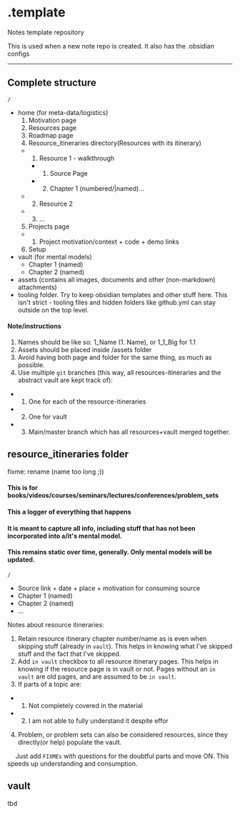 # .template
Notes template repository

This is used when a new note repo is created.
It also has the .obsidian configs

---

## Complete structure
`/`
  - home (for meta-data/logistics)
    1. Motivation page
    2. Resources page
    3. Roadmap page
    4. Resource_itineraries directory(Resources with its itinerary)
      - 1. Resource 1 - walkthrough
        - 1. Source Page
        - 2. Chapter 1 (numbered/|named)...
      - 2. Resource 2
      - 3. ...
    5. Projects page
      - 1. Project motivation/context + code + demo links
    6. Setup
  - vault (for mental models)
    - Chapter 1 (named)
    - Chapter 2 (named)
  - assets (contains all images, documents and other (non-markdown) attachments)
  - tooling folder. Try to keep obsidian templates and other stuff here. This isn't strict - tooling files and hidden folders like github.yml can stay outside on the top level.

#### Note/instructions
1. Names should be like so: 1_Name (1. Name), or 1_1_Big for 1.1
2. Assets should be placed inside /assets folder
3. Avoid having both page and folder for the same thing, as much as possible.
4. Use multiple `git` branches (this way, all resources-itineraries and the abstract vault are kept track of): 
  - 1. One for each of the resource-itineraries
  - 2. One for vault
  - 3. Main/master branch which has all resources+vault merged together.

## resource_itineraries folder

fixme: rename (name too long ;))

#### This is for books/videos/courses/seminars/lectures/conferences/problem_sets
#### This a logger of everything that happens
#### It is meant to capture all info, including stuff that has not been incorporated into a/it's mental model.
#### This remains static over time, generally. Only mental models will be updated.

`/`
  - Source link + date + place + motivation for consuming source
  - Chapter 1 (named)
  - Chapter 2 (named)
  - ...

Notes about resource itineraries:
1. Retain resource itinerary chapter number/name as is even when skipping stuff (already in `vault`). This helps in knowing what I've skipped stuff and the fact that I've skipped.
2. Add `in vault` checkbox to all resource itinerary pages. This helps in knowing if the resource page is in vault or not. Pages without an `in vault` are old pages, and are assumed to be `in vault`.
3. If parts of a topic are:
  - 1. Not completely covered in the material
  - 2. I am not able to fully understand it despite effor
4. Problem, or problem sets can also be considered resources, since they directly(or help) populate the vault.

  &emsp; Just add `FIXMEs` with questions for the doubtful parts and move ON. This speeds up understanding and consumption.

## vault
tbd
